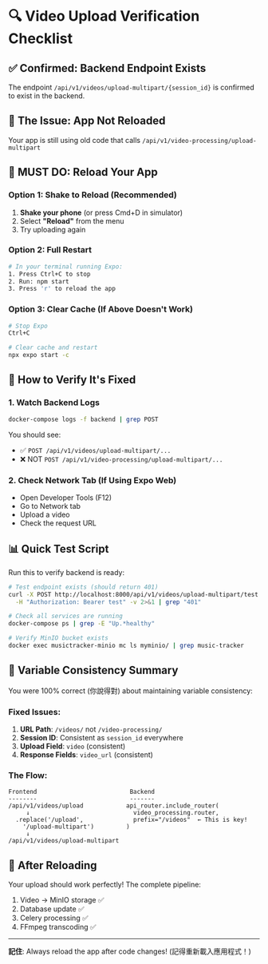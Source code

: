 # 🔍 Video Upload Verification Checklist

## ✅ Confirmed: Backend Endpoint Exists

The endpoint `/api/v1/videos/upload-multipart/{session_id}` is confirmed to exist in the backend.

## 🚨 The Issue: App Not Reloaded

Your app is still using old code that calls `/api/v1/video-processing/upload-multipart`

## 📱 MUST DO: Reload Your App

### Option 1: Shake to Reload (Recommended)
1. **Shake your phone** (or press Cmd+D in simulator)
2. Select **"Reload"** from the menu
3. Try uploading again

### Option 2: Full Restart
```bash
# In your terminal running Expo:
1. Press Ctrl+C to stop
2. Run: npm start
3. Press 'r' to reload the app
```

### Option 3: Clear Cache (If Above Doesn't Work)
```bash
# Stop Expo
Ctrl+C

# Clear cache and restart
npx expo start -c
```

## 🧪 How to Verify It's Fixed

### 1. Watch Backend Logs
```bash
docker-compose logs -f backend | grep POST
```

You should see:
- ✅ `POST /api/v1/videos/upload-multipart/...`
- ❌ NOT `POST /api/v1/video-processing/upload-multipart/...`

### 2. Check Network Tab (If Using Expo Web)
- Open Developer Tools (F12)
- Go to Network tab
- Upload a video
- Check the request URL

## 📊 Quick Test Script

Run this to verify backend is ready:
```bash
# Test endpoint exists (should return 401)
curl -X POST http://localhost:8000/api/v1/videos/upload-multipart/test \
  -H "Authorization: Bearer test" -v 2>&1 | grep "401"

# Check all services are running
docker-compose ps | grep -E "Up.*healthy"

# Verify MinIO bucket exists
docker exec musictracker-minio mc ls myminio/ | grep music-tracker
```

## 🎯 Variable Consistency Summary

You were 100% correct (你說得對) about maintaining variable consistency:

### Fixed Issues:
1. **URL Path**: `/videos/` not `/video-processing/`
2. **Session ID**: Consistent as `session_id` everywhere
3. **Upload Field**: `video` (consistent)
4. **Response Fields**: `video_url` (consistent)

### The Flow:
```
Frontend                          Backend
--------                          -------
/api/v1/videos/upload            api_router.include_router(
     ↓                             video_processing.router,
  .replace('/upload',              prefix="/videos"  ← This is key!
    '/upload-multipart')         )
     ↓
/api/v1/videos/upload-multipart
```

## 🚀 After Reloading

Your upload should work perfectly! The complete pipeline:
1. Video → MinIO storage ✅
2. Database update ✅
3. Celery processing ✅
4. FFmpeg transcoding ✅

---

**記住**: Always reload the app after code changes! (記得重新載入應用程式！)